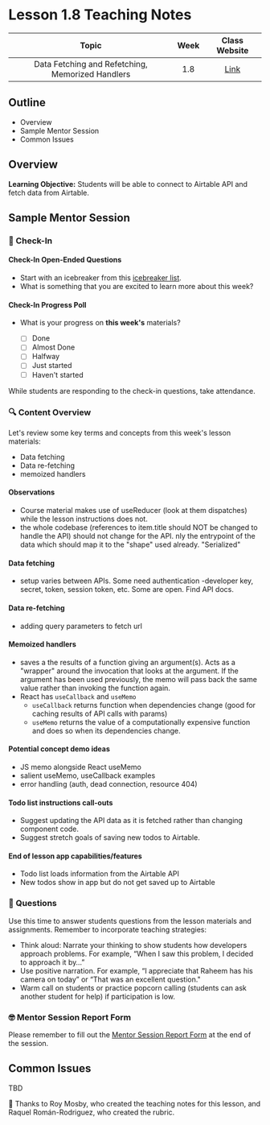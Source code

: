 # Lesson 1.8 Teaching Notes 

| **Topic** | **Week** | **Class Website** |
| :---: | :---: | :---: |
| Data Fetching and Refetching, Memorized Handlers | 1.8 | [Link](https://learn.codethedream.org/) |

## Outline 
- Overview
- Sample Mentor Session
- Common Issues

## Overview 

**Learning Objective:** Students will be able to connect to Airtable API and fetch data from Airtable.

## Sample Mentor Session 

### :wave: Check-In

#### Check-In Open-Ended Questions 

- Start with an icebreaker from this [icebreaker list](https://docs.google.com/document/d/1WbwKn8B5GfRueq7Zbw0zx_k15aqyIqIs23i_WHI-pPI/edit?usp=sharing). 
- What is something that you are excited to learn more about this week? 

#### Check-In Progress Poll 

- What is your progress on **this week's** materials?

  - [ ] Done
  - [ ] Almost Done
  - [ ] Halfway
  - [ ] Just started
  - [ ] Haven't started

While students are responding to the check-in questions, take attendance. 

### :mag: Content Overview 

Let's review some key terms and concepts from this week's lesson materials: 
 
- Data fetching
- Data re-fetching
- memoized handlers
 
#### Observations

- Course material makes use of useReducer (look at them dispatches) while the lesson instructions does not.
- the whole codebase (references to item.title should NOT be changed to handle the API) should not change for the API. nly the entrypoint of the data which should map it to the "shape" used already. "Serialized"

#### Data fetching

- setup varies between APIs. Some need authentication -developer key, secret, token, session token, etc. Some are open. Find API docs.

#### Data re-fetching

- adding query parameters to fetch url

#### Memoized handlers

- saves a the results of a function giving an argument(s). Acts as a "wrapper" around the invocation that looks at the argument. If the argument has been used previously, the memo will pass back the same value rather than invoking the function again.
- React has `useCallback` and `useMemo`
  - `useCallback` returns function when dependencies change (good for caching results of API calls with params)
  - `useMemo` returns the value of a computationally expensive function and does so when its dependencies change.

#### Potential concept demo ideas

- JS memo alongside React useMemo
- salient useMemo, useCallback examples
- error handling (auth, dead connection, resource 404)

#### Todo list instructions call-outs

- Suggest updating the API data as it is fetched rather than changing component code.
- Suggest stretch goals of saving new todos to Airtable.

#### End of lesson app capabilities/features

- Todo list loads information from the Airtable API
- New todos show in app but do not get saved up to Airtable

### :thinking: Questions 

Use this time to answer students questions from the lesson materials and assignments. Remember to incorporate teaching strategies:

  - Think aloud: Narrate your thinking to show students how developers approach problems. For example, “When I saw this problem, I decided to approach it by…”
  - Use positive narration. For example, “I appreciate that Raheem has his camera on today” or “That was an excellent question."
  - Warm call on students or practice popcorn calling (students can ask another student for help) if participation is low.

### :nerd_face: Mentor Session Report Form 

Please remember to fill out the [Mentor Session Report Form](https://airtable.com/shrp0jjRtoMyTXRzh) at the end of the session.

## Common Issues 

TBD

:crown: Thanks to Roy Mosby, who created the teaching notes for this lesson, and Raquel Román-Rodriguez, who created the rubric. 

